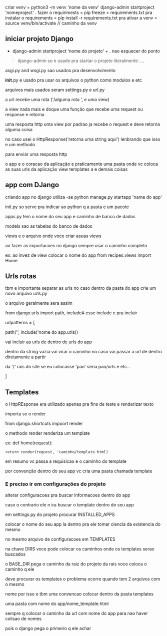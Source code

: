 criar venv = python3 -m venv 'nome da venv'
django-admin startproject 'nomeproject' .
fazer o requirimests = pip freeze > requirements.txt
pra instalar o requirements =  pip install -r requirements.txt
pra ativar a venv = source venv/bin/activate // caminho da venv

## iniciar projeto Django

* django-admin startproject 'nome do projeto' + . nao esquecer do ponto

> django-admin so e usado pra startar o projeto literalmente ....

asgi.py and wsgi.py sao usados pra desenvolvimento

__init__.py e usado pra usar os arquivos o python como modulos  e etc

arquivos mais usados seram settings.py e url.py

a url recebe uma rota ('/alguma rota ', e uma view)

a view nada mais e doque uma função que recebe uma request ou  response e retorna

uma resposta http uma view por padrao ja recebe o request e deve retorna alguma coisa

no caso usei  o HttpResponse('retorna uma string aqui') lenbrando que isso e um methodo 

para enviar uma resposta http

o app e o coracao da aplicação e praticamente uma pasta onde vc coloca as suas urls da aplicação view templates a e demais coisas

## app com DJango

criando app no django utiliza -se python manage.py startapp 'name do app'

init.py so serve pra indicar ao python q a pasta e um pacote

apps.py tem o nome do seu app e caminho de banco de dados 

models sao as tabelas do banco de dados

views e  o arquivo onde voce criar asuas views

ao fazer as importacoes no django sempre usar o caminho completo

ex: ao invez de view colocar o nome do app from recipes.views import Home

## Urls rotas

tbm e importante separar as urls no caso dentro da pasta do app crie um novo arquivo urls.py

o arquivo geralmente sera assim


from django.urls import path, include# esse include e pra incluir



urlpatterns = [

path('', include('nome do app.urls))

vai incluir as urls de dentro de urls do app

dentro da string vazia vai virar o caminho no caso vai passar a url de dentro diretamente a partir

da '/' rais do site se eu colocasse 'pao' seria pao/urls e etc...

]

## Templates

o HttpREsponse era utilizado apenas pra fins de teste e renderizar texto

importa se o render

from django.shortcuts impoort render

o methodo render renderiza um template

ex: def home(request):

    return render(request, 'caminho/template.html)

em resumo vc passa a requisicao e o caminho do template

por convenção dentro do seu app vc cria uma pasta chamada template

### E preciso ir em configurações do projeto 

alterar configuracoes pra buscar informacoes dentro do app

caso o contrario ele n ira buscar o template dentro do seu app

em settings.py do projeto procurar INSTALLED_APPS

colocar o nome do seu app la dentro pra ele tomar ciencia da existencia do mesmo

no mesmo arquivo de configuracoes em TEMPLATES

na chave DIRS voce pode colocar os caminhos onde os templates serao buscados

o BASE_DIR pega o caminho da raiz do projeto  da rais voce coloca o caminho q ele 

deve procurar os templates o problema ocorre quando tem 2 arquivos com o mesmo

nome por isso e tbm uma convencao colocar dentro da pasta templates 

uma pasta com nome do app/nome_template.html

sempre q colocar o caminho da url com nome do app para nao haver colisao de nomes

pois o django pega o primeiro q ele achar
